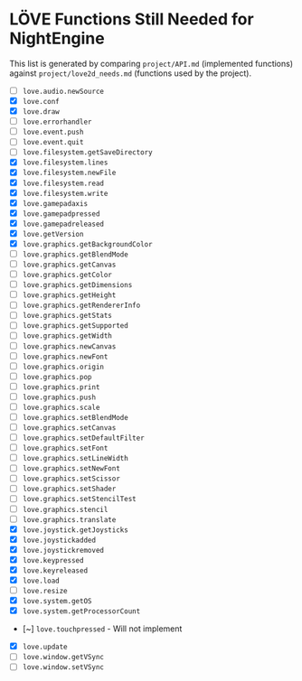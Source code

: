 # LÖVE Functions Still Needed for NightEngine

This list is generated by comparing `project/API.md` (implemented functions) against `project/love2d_needs.md` (functions used by the project).

- [ ] `love.audio.newSource`
- [x] `love.conf`
- [x] `love.draw`
- [ ] `love.errorhandler`
- [ ] `love.event.push`
- [ ] `love.event.quit`
- [ ] `love.filesystem.getSaveDirectory`
- [x] `love.filesystem.lines`
- [x] `love.filesystem.newFile`
- [x] `love.filesystem.read`
- [x] `love.filesystem.write`
- [x] `love.gamepadaxis`
- [x] `love.gamepadpressed`
- [x] `love.gamepadreleased`
- [x] `love.getVersion`
- [x] `love.graphics.getBackgroundColor`
- [ ] `love.graphics.getBlendMode`
- [ ] `love.graphics.getCanvas`
- [ ] `love.graphics.getColor`
- [ ] `love.graphics.getDimensions`
- [ ] `love.graphics.getHeight`
- [ ] `love.graphics.getRendererInfo`
- [ ] `love.graphics.getStats`
- [ ] `love.graphics.getSupported`
- [ ] `love.graphics.getWidth`
- [ ] `love.graphics.newCanvas`
- [ ] `love.graphics.newFont`
- [ ] `love.graphics.origin`
- [ ] `love.graphics.pop`
- [ ] `love.graphics.print`
- [ ] `love.graphics.push`
- [ ] `love.graphics.scale`
- [ ] `love.graphics.setBlendMode`
- [ ] `love.graphics.setCanvas`
- [ ] `love.graphics.setDefaultFilter`
- [ ] `love.graphics.setFont`
- [ ] `love.graphics.setLineWidth`
- [ ] `love.graphics.setNewFont`
- [ ] `love.graphics.setScissor`
- [ ] `love.graphics.setShader`
- [ ] `love.graphics.setStencilTest`
- [ ] `love.graphics.stencil`
- [ ] `love.graphics.translate`
- [x] `love.joystick.getJoysticks`
- [x] `love.joystickadded`
- [x] `love.joystickremoved`
- [x] `love.keypressed`
- [x] `love.keyreleased`
- [x] `love.load`
- [ ] `love.resize`
- [x] `love.system.getOS`
- [x] `love.system.getProcessorCount`
- [~] `love.touchpressed` - Will not implement
- [x] `love.update`
- [ ] `love.window.getVSync`
- [ ] `love.window.setVSync`
